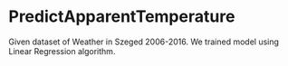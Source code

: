 # PredictApparentTemperature
Given dataset of Weather in Szeged 2006-2016. We trained model using Linear Regression algorithm.
